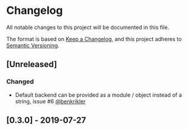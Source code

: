 # Changelog
All notable changes to this project will be documented in this file.

The format is based on [Keep a Changelog](https://keepachangelog.com/en/1.0.0/),
and this project adheres to [Semantic Versioning](https://semver.org/spec/v2.0.0.html).


## [Unreleased]
### Changed
- Default backend can be provided as a module / object instead of a string, issue #6 [@benkrikler](https://github.com/benkrikler)


## [0.3.0] - 2019-07-27
